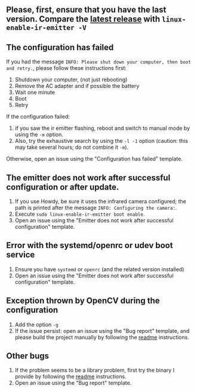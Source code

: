 ## Please, first, ensure that you have the last version. Compare the [latest release](https://github.com/EmixamPP/linux-enable-ir-emitter/releases/latest) with `linux-enable-ir-emitter -V`

## The configuration has failed 
If you had the message `INFO: Please shut down your computer, then boot and retry.`, please follow these instructions first:
1. Shutdown your computer, (not just rebooting)
2. Remove the AC adapter and if possible the battery
3. Wait one minute
4. Boot
5. Retry

If the configuration failed:
1. if you saw the ir emitter flashing, reboot and switch to manual mode by using the `-m` option.
2. Also, try the exhaustive search by using the `-l -1` option (caution: this may take several hours; do not combine it `-m`).

Otherwise, open an issue using the "Configuration has failed" template.

## The emitter does not work after successful configuration or after update.
1. If you use Howdy, be sure it uses the infrared camera configured; the path is printed after the message `INFO: Configuring the camera:`.
2. Execute `sudo linux-enable-ir-emitter boot enable`.
3. Open an issue using the "Emitter does not work after successful configuration" template.

## Error with the systemd/openrc or udev boot service
1. Ensure you have `systemd` or `openrc` (and the related version installed)
2. Open an issue using the "Emitter does not work after successful configuration" template.

## Exception thrown by OpenCV during the configuration
1. Add the option `-g`
2. If the issue persist: open an issue using the "Bug report" template, and please build the project manually by following the [readme](../README.md#manual-build) instructions.

## Other bugs
1. If the problem seems to be a library problem, first try the binary I provide by following the [readme](../README.md#installation) instructions. 
2. Open an issue using the "Bug report" template.
